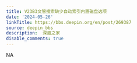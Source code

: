 ```yaml
---
title: V23B3文管搜索缺少自动索引内置磁盘选项
date: '2024-05-26'
linkTitle: https://bbs.deepin.org/en/post/269387
source: deepin_bbs
description:  深度之家 
disable_comments: true
---
```

NA
